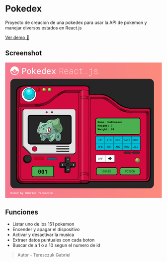 # Pokedex
Proyecto de creacion de una pokedex para usar la API de pokemon y manejar diversos estados en React.js

[Ver demo 👀](https://gabrielteresczuk.github.io/pokedex/)

## Screenshot

![Screenshot](./public/screen.png)

## Funciones

 - Listar uno de los 151 pokemon
 - Encender y apagar el dispositivo
 - Activar y desactivar la musica
 - Extraer datos puntuales con cada boton
 - Buscar de a 1 o a 10 segun el numero de id

> Autor - Teresczuk Gabriel

